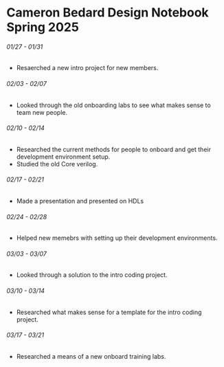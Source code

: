# Cameron Bedard Design Notebook Spring 2025

###### 01/27 - 01/31  
- Resaerched a new intro project for new members.

###### 02/03 - 02/07
- Looked through the old onboarding labs to see what makes sense to team new people.

###### 02/10 - 02/14
- Researched the current methods for people to onboard and get their development environment setup.
- Studied the old Core verilog.

###### 02/17 - 02/21
- Made a presentation and presented on HDLs

###### 02/24 - 02/28
- Helped new memebrs with setting up their development environments.

###### 03/03 - 03/07
- Looked through a solution to the intro coding project.

###### 03/10 - 03/14
- Researched what makes sense for a template for the intro coding project.

###### 03/17 - 03/21
- Researched a means of a new onboard training labs.
